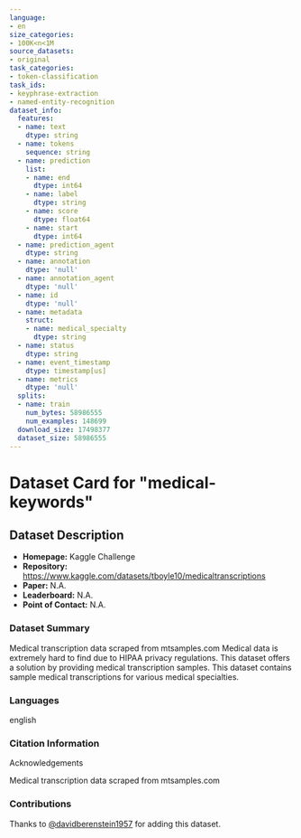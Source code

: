 ```yaml
---
language:
- en
size_categories:
- 100K<n<1M
source_datasets:
- original
task_categories:
- token-classification
task_ids:
- keyphrase-extraction
- named-entity-recognition
dataset_info:
  features:
  - name: text
    dtype: string
  - name: tokens
    sequence: string
  - name: prediction
    list:
    - name: end
      dtype: int64
    - name: label
      dtype: string
    - name: score
      dtype: float64
    - name: start
      dtype: int64
  - name: prediction_agent
    dtype: string
  - name: annotation
    dtype: 'null'
  - name: annotation_agent
    dtype: 'null'
  - name: id
    dtype: 'null'
  - name: metadata
    struct:
    - name: medical_specialty
      dtype: string
  - name: status
    dtype: string
  - name: event_timestamp
    dtype: timestamp[us]
  - name: metrics
    dtype: 'null'
  splits:
  - name: train
    num_bytes: 58986555
    num_examples: 148699
  download_size: 17498377
  dataset_size: 58986555
---
```

# Dataset Card for "medical-keywords"

## Dataset Description

- **Homepage:** Kaggle Challenge
- **Repository:** https://www.kaggle.com/datasets/tboyle10/medicaltranscriptions
- **Paper:** N.A.
- **Leaderboard:** N.A.
- **Point of Contact:** N.A.

### Dataset Summary

Medical transcription data scraped from mtsamples.com
Medical data is extremely hard to find due to HIPAA privacy regulations. This dataset offers a solution by providing medical transcription samples.
This dataset contains sample medical transcriptions for various medical specialties.

### Languages

english 

### Citation Information

Acknowledgements

Medical transcription data scraped from mtsamples.com

### Contributions

Thanks to [@davidberenstein1957](https://github.com/davidberenstein1957) for adding this dataset.